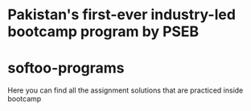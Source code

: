 # Pakistan's first-ever industry-led bootcamp program by PSEB
# softoo-programs
Here you can find all the assignment solutions that are practiced inside bootcamp

